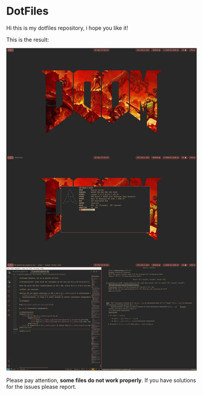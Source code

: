 # DotFiles

Hi this is my dotfiles repository, i hope you like it!

This is the result:

![dotfiles.png](https://github.com/TheDarkBug/DotFiles/blob/main/dotfiles.png)

Please pay attention, **some files do not work properly**. If you have solutions for the issues please report.
